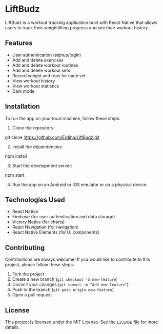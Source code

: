 # LiftBudz

LiftBudz is a workout tracking application built with React Native that allows users to track their weightlifting progress and see their workout history.

## Features

- User authentication (signup/login)
- Add and delete exercises
- Add and delete workout routines
- Add and delete workout sets
- Record weight and reps for each set
- View workout history
- View workout statistics
- Dark mode

## Installation

To run the app on your local machine, follow these steps:

1. Clone the repository:

git clone https://github.com/Erdiha/LiftBudz.git

2. Install the dependencies:

npm install


3. Start the development server:

npm start


4. Run the app on an Android or iOS emulator or on a physical device.

## Technologies Used

- React Native
- Firebase (for user authentication and data storage)
- Victory Native (for charts)
- React Navigation (for navigation)
- React Native Elements (for UI components)

## Contributing

Contributions are always welcome! If you would like to contribute to this project, please follow these steps:

1. Fork the project
2. Create a new branch (`git checkout -b new-feature`)
3. Commit your changes (`git commit -m "Add new feature"`)
4. Push to the branch (`git push origin new-feature`)
5. Open a pull request

## License

This project is licensed under the MIT License. See the `LICENSE` file for more details.




